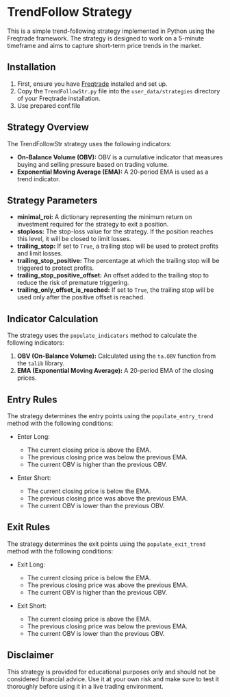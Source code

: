 # TrendFollow Strategy

This is a simple trend-following strategy implemented in Python using the Freqtrade framework. The strategy is designed to work on a 5-minute timeframe and aims to capture short-term price trends in the market.

## Installation

1. First, ensure you have [Freqtrade](https://www.freqtrade.io/) installed and set up.
2. Copy the `TrendFollowStr.py` file into the `user_data/strategies` directory of your Freqtrade installation.
3. Use prepared conf.file

## Strategy Overview

The TrendFollowStr strategy uses the following indicators:

- **On-Balance Volume (OBV):** OBV is a cumulative indicator that measures buying and selling pressure based on trading volume.
- **Exponential Moving Average (EMA):** A 20-period EMA is used as a trend indicator.

## Strategy Parameters

- **minimal_roi:** A dictionary representing the minimum return on investment required for the strategy to exit a position.
- **stoploss:** The stop-loss value for the strategy. If the position reaches this level, it will be closed to limit losses.
- **trailing_stop:** If set to `True`, a trailing stop will be used to protect profits and limit losses.
- **trailing_stop_positive:** The percentage at which the trailing stop will be triggered to protect profits.
- **trailing_stop_positive_offset:** An offset added to the trailing stop to reduce the risk of premature triggering.
- **trailing_only_offset_is_reached:** If set to `True`, the trailing stop will be used only after the positive offset is reached.

## Indicator Calculation

The strategy uses the `populate_indicators` method to calculate the following indicators:

1. **OBV (On-Balance Volume):** Calculated using the `ta.OBV` function from the `talib` library.
2. **EMA (Exponential Moving Average):** A 20-period EMA of the closing prices.

## Entry Rules

The strategy determines the entry points using the `populate_entry_trend` method with the following conditions:

- Enter Long:
  - The current closing price is above the EMA.
  - The previous closing price was below the previous EMA.
  - The current OBV is higher than the previous OBV.

- Enter Short:
  - The current closing price is below the EMA.
  - The previous closing price was above the previous EMA.
  - The current OBV is lower than the previous OBV.

## Exit Rules

The strategy determines the exit points using the `populate_exit_trend` method with the following conditions:

- Exit Long:
  - The current closing price is below the EMA.
  - The previous closing price was above the previous EMA.
  - The current OBV is higher than the previous OBV.

- Exit Short:
  - The current closing price is above the EMA.
  - The previous closing price was below the previous EMA.
  - The current OBV is lower than the previous OBV.

## Disclaimer

This strategy is provided for educational purposes only and should not be considered financial advice. Use it at your own risk and make sure to test it thoroughly before using it in a live trading environment.
